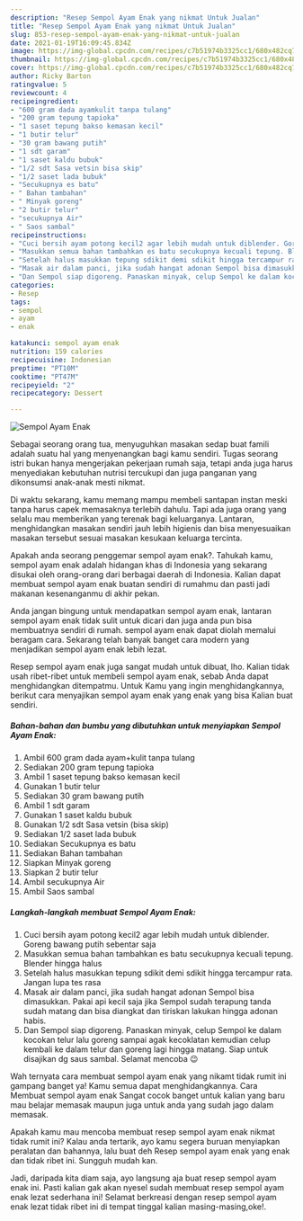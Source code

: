 ```yaml
---
description: "Resep Sempol Ayam Enak yang nikmat Untuk Jualan"
title: "Resep Sempol Ayam Enak yang nikmat Untuk Jualan"
slug: 853-resep-sempol-ayam-enak-yang-nikmat-untuk-jualan
date: 2021-01-19T16:09:45.834Z
image: https://img-global.cpcdn.com/recipes/c7b51974b3325cc1/680x482cq70/sempol-ayam-enak-foto-resep-utama.jpg
thumbnail: https://img-global.cpcdn.com/recipes/c7b51974b3325cc1/680x482cq70/sempol-ayam-enak-foto-resep-utama.jpg
cover: https://img-global.cpcdn.com/recipes/c7b51974b3325cc1/680x482cq70/sempol-ayam-enak-foto-resep-utama.jpg
author: Ricky Barton
ratingvalue: 5
reviewcount: 4
recipeingredient:
- "600 gram dada ayamkulit tanpa tulang"
- "200 gram tepung tapioka"
- "1 saset tepung bakso kemasan kecil"
- "1 butir telur"
- "30 gram bawang putih"
- "1 sdt garam"
- "1 saset kaldu bubuk"
- "1/2 sdt Sasa vetsin bisa skip"
- "1/2 saset lada bubuk"
- "Secukupnya es batu"
- " Bahan tambahan"
- " Minyak goreng"
- "2 butir telur"
- "secukupnya Air"
- " Saos sambal"
recipeinstructions:
- "Cuci bersih ayam potong kecil2 agar lebih mudah untuk diblender. Goreng bawang putih sebentar saja"
- "Masukkan semua bahan tambahkan es batu secukupnya kecuali tepung. Blender hingga halus"
- "Setelah halus masukkan tepung sdikit demi sdikit hingga tercampur rata. Jangan lupa tes rasa"
- "Masak air dalam panci, jika sudah hangat adonan Sempol bisa dimasukkan. Pakai api kecil saja jika Sempol sudah terapung tanda sudah matang dan bisa diangkat dan tiriskan lakukan hingga adonan habis."
- "Dan Sempol siap digoreng. Panaskan minyak, celup Sempol ke dalam kocokan telur lalu goreng sampai agak kecoklatan kemudian celup kembali ke dalam telur dan goreng lagi hingga matang. Siap untuk disajikan dg saus sambal. Selamat mencoba 😉"
categories:
- Resep
tags:
- sempol
- ayam
- enak

katakunci: sempol ayam enak 
nutrition: 159 calories
recipecuisine: Indonesian
preptime: "PT10M"
cooktime: "PT47M"
recipeyield: "2"
recipecategory: Dessert

---
```



![Sempol Ayam Enak](https://img-global.cpcdn.com/recipes/c7b51974b3325cc1/680x482cq70/sempol-ayam-enak-foto-resep-utama.jpg)

Sebagai seorang orang tua, menyuguhkan masakan sedap buat famili adalah suatu hal yang menyenangkan bagi kamu sendiri. Tugas seorang istri bukan hanya mengerjakan pekerjaan rumah saja, tetapi anda juga harus menyediakan kebutuhan nutrisi tercukupi dan juga panganan yang dikonsumsi anak-anak mesti nikmat.

Di waktu  sekarang, kamu memang mampu membeli santapan instan meski tanpa harus capek memasaknya terlebih dahulu. Tapi ada juga orang yang selalu mau memberikan yang terenak bagi keluarganya. Lantaran, menghidangkan masakan sendiri jauh lebih higienis dan bisa menyesuaikan masakan tersebut sesuai masakan kesukaan keluarga tercinta. 



Apakah anda seorang penggemar sempol ayam enak?. Tahukah kamu, sempol ayam enak adalah hidangan khas di Indonesia yang sekarang disukai oleh orang-orang dari berbagai daerah di Indonesia. Kalian dapat membuat sempol ayam enak buatan sendiri di rumahmu dan pasti jadi makanan kesenanganmu di akhir pekan.

Anda jangan bingung untuk mendapatkan sempol ayam enak, lantaran sempol ayam enak tidak sulit untuk dicari dan juga anda pun bisa membuatnya sendiri di rumah. sempol ayam enak dapat diolah memalui beragam cara. Sekarang telah banyak banget cara modern yang menjadikan sempol ayam enak lebih lezat.

Resep sempol ayam enak juga sangat mudah untuk dibuat, lho. Kalian tidak usah ribet-ribet untuk membeli sempol ayam enak, sebab Anda dapat menghidangkan ditempatmu. Untuk Kamu yang ingin menghidangkannya, berikut cara menyajikan sempol ayam enak yang enak yang bisa Kalian buat sendiri.

<!--inarticleads1-->

##### Bahan-bahan dan bumbu yang dibutuhkan untuk menyiapkan Sempol Ayam Enak:

1. Ambil 600 gram dada ayam+kulit tanpa tulang
1. Sediakan 200 gram tepung tapioka
1. Ambil 1 saset tepung bakso kemasan kecil
1. Gunakan 1 butir telur
1. Sediakan 30 gram bawang putih
1. Ambil 1 sdt garam
1. Gunakan 1 saset kaldu bubuk
1. Gunakan 1/2 sdt Sasa vetsin (bisa skip)
1. Sediakan 1/2 saset lada bubuk
1. Sediakan Secukupnya es batu
1. Sediakan  Bahan tambahan
1. Siapkan  Minyak goreng
1. Siapkan 2 butir telur
1. Ambil secukupnya Air
1. Ambil  Saos sambal




<!--inarticleads2-->

##### Langkah-langkah membuat Sempol Ayam Enak:

1. Cuci bersih ayam potong kecil2 agar lebih mudah untuk diblender. Goreng bawang putih sebentar saja
1. Masukkan semua bahan tambahkan es batu secukupnya kecuali tepung. Blender hingga halus
1. Setelah halus masukkan tepung sdikit demi sdikit hingga tercampur rata. Jangan lupa tes rasa
1. Masak air dalam panci, jika sudah hangat adonan Sempol bisa dimasukkan. Pakai api kecil saja jika Sempol sudah terapung tanda sudah matang dan bisa diangkat dan tiriskan lakukan hingga adonan habis.
1. Dan Sempol siap digoreng. Panaskan minyak, celup Sempol ke dalam kocokan telur lalu goreng sampai agak kecoklatan kemudian celup kembali ke dalam telur dan goreng lagi hingga matang. Siap untuk disajikan dg saus sambal. Selamat mencoba 😉




Wah ternyata cara membuat sempol ayam enak yang nikamt tidak rumit ini gampang banget ya! Kamu semua dapat menghidangkannya. Cara Membuat sempol ayam enak Sangat cocok banget untuk kalian yang baru mau belajar memasak maupun juga untuk anda yang sudah jago dalam memasak.

Apakah kamu mau mencoba membuat resep sempol ayam enak nikmat tidak rumit ini? Kalau anda tertarik, ayo kamu segera buruan menyiapkan peralatan dan bahannya, lalu buat deh Resep sempol ayam enak yang enak dan tidak ribet ini. Sungguh mudah kan. 

Jadi, daripada kita diam saja, ayo langsung aja buat resep sempol ayam enak ini. Pasti kalian gak akan nyesel sudah membuat resep sempol ayam enak lezat sederhana ini! Selamat berkreasi dengan resep sempol ayam enak lezat tidak ribet ini di tempat tinggal kalian masing-masing,oke!.


